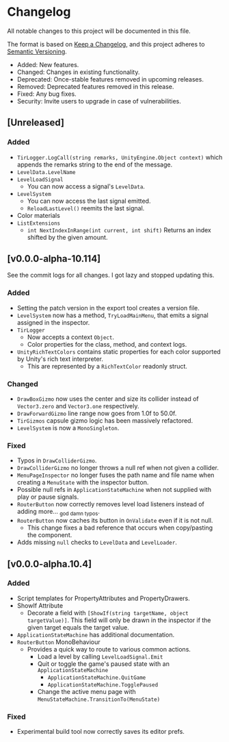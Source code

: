 # Changelog

All notable changes to this project will be documented in this file.

The format is based on [Keep a Changelog](https://keepachangelog.com/en/1.0.0/),
and this project adheres to [Semantic Versioning](https://semver.org/spec/v2.0.0.html).

- Added:  New features.
- Changed:  Changes in existing functionality.
- Deprecated:  Once-stable features removed in upcoming releases.
- Removed:  Deprecated features removed in this release.
- Fixed:  Any bug fixes.
- Security:  Invite users to upgrade in case of vulnerabilities.

## [Unreleased]

### Added

- `TirLogger.LogCall(string remarks, UnityEngine.Object context)` which appends the remarks string to the end of the message.
- `LevelData.LevelName`
- `LevelLoadSignal`
  - You can now access a signal's `LevelData`.
- `LevelSystem`
  - You can now access the last signal emitted.
  - `ReloadLastLevel()` reemits the last signal.
- Color materials
- `ListExtensions`
  - `int NextIndexInRange(int current, int shift)` Returns an index shifted by the given amount.

## [v0.0.0-alpha-10.114]

See the commit logs for all changes.  I got lazy and stopped updating this.

### Added

- Setting the patch version in the export tool creates a version file.
- <code>LevelSystem</code> now has a method, <code>TryLoadMainMenu</code>, that emits a signal assigned in the inspector.
- <code>TirLogger</code>
  - Now accepts a context <code>Object</code>.
  - Color properties for the class, method, and context logs.
- <code>UnityRichTextColors</code> contains static properties for each color supported by Unity's rich text interpreter.
  - This are represented by a <code>RichTextColor</code> readonly struct.

### Changed

- <code>DrawBoxGizmo</code> now uses the center and size its collider instead of <code>Vector3.zero</code> and <code>Vector3.one</code> respectively.
- <code>DrawForwardGizmo</code> line range now goes from 1.0f to 50.0f.
- <code>TirGizmos</code> capsule gizmo logic has been massively refactored.
- <code>LevelSystem</code> is now a <code>MonoSingleton</code>.

### Fixed

- Typos in <code>DrawColliderGizmo</code>.
- <code>DrawColliderGizmo</code> no longer throws a null ref when not given a collider.
- <code>MenuPageInspector</code> no longer fuses the path name and file name when creating a <code>MenuState</code> with the inspector button.
- Possible null refs in <code>ApplicationStateMachine</code> when not supplied with play or pause signals.
- <code>RouterButton</code> now correctly removes level load listeners instead of adding more... <sub>god damn typos</sub>.
- <code>RouterButton</code> now caches its button in <code>OnValidate</code> even if it is not null.
  - This change fixes a bad reference that occurs when copy/pasting the component.
- Adds missing <code>null</code> checks to <code>LevelData</code> and <code>LevelLoader</code>.

## [v0.0.0-alpha.10.4]

### Added

- Script templates for PropertyAttributes and PropertyDrawers.
- ShowIf Attribute
  - Decorate a field with <code>[ShowIf(string targetName, object targetValue)]</code>.  This field will only be drawn in the inspector if the given target equals the target value.
- <code>ApplicationStateMachine</code> has additional documentation.
- <code>RouterButton</code> MonoBehaviour
  - Provides a quick way to route to various common actions.
    - Load a level by calling <code>LevelLoadSignal.Emit</code>
    - Quit or toggle the game's paused state with an <code>ApplicationStateMachine</code>
      - <code>ApplicationStateMachine.QuitGame</code>
      - <code>ApplicationStateMachine.TogglePaused</code>
    - Change the active menu page with <code>MenuStateMachine.TransitionTo(MenuState)</code>

### Fixed

- Experimental build tool now correctly saves its editor prefs.
